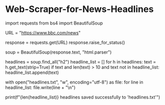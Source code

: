 # Web-Scraper-for-News-Headlines
import requests
from bs4 import BeautifulSoup

URL = "https://www.bbc.com/news"

response = requests.get(URL)
response.raise_for_status()  

soup = BeautifulSoup(response.text, "html.parser")

headlines = soup.find_all("h2")
headline_list = []
for h in headlines:
    text = h.get_text(strip=True)
    if text and len(text) > 10 and text not in headline_list:
        headline_list.append(text)


with open("headlines.txt", "w", encoding="utf-8") as file:
    for line in headline_list:
        file.write(line + "\n")

print(f"{len(headline_list)} headlines saved successfully to 'headlines.txt'")
